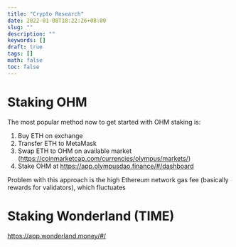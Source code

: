 ```yaml
---
title: "Crypto Research"
date: 2022-01-08T18:22:26+08:00
slug: ""
description: ""
keywords: []
draft: true
tags: []
math: false
toc: false
---
```


# Staking OHM

The most popular method now to get started with OHM staking is:

1. Buy ETH on exchange
2. Transfer ETH to MetaMask
3. Swap ETH to OHM on available market (https://coinmarketcap.com/currencies/olympus/markets/)
4. Stake OHM at https://app.olympusdao.finance/#/dashboard

Problem with this approach is the high Ethereum network gas fee (basically rewards for validators), which fluctuates

# Staking Wonderland (TIME)

https://app.wonderland.money/#/
